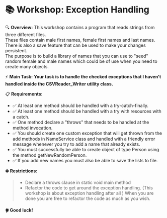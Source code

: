 # 📚 Workshop: Exception Handling

🔍 **Overview:**
This workshop contains a program that reads strings from three different files.  
These files contain male first names, female first names and last names.  
There is also a save feature that can be used to make your changes persistent.  
The purpose is to build a library of names that you can use to "seed" random female and male names which could be of use when you need to create many
objects.

⚡ **Main Task:**
**Your task is to handle the checked exceptions that I haven't handled inside the CSVReader_Writer
utility class.**

📋 **Requirements:**
- ✅ At least one method should be handled with a try-catch-finally.
- ✅ At least one method should be handled with a try with resources with a catch.
- ✅ One method declare a "throws" that needs to be handled at the method invocation.
- ✅ You should create one custom exception that will get thrown from the add methods in
  NameService class and handled with a friendly error message whenever you try to add a
  name that already exists.
- ✅ You must successfully be able to create object of type Person using the method
  getNewRandomPerson.
- ✅ If you add new names you must also be able to save the lists to file.

⛔ **Restrictions:**
>- Declare a throws clause in static void main method
>- Refactor the code to get around the exception handling. (This workshop is about exception
   handling after all ) When you are done you are free to refactor the code as much as you
   wish.

#### 🍀 Good luck!
